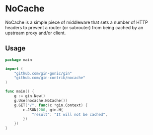 # NoCache

NoCache is a simple piece of middleware that sets a number of HTTP headers to prevent a router (or subrouter) from being cached by an upstream proxy and/or client.

## Usage
```go
package main

import (
    "github.com/gin-gonic/gin"
    "github.com/gin-contrib/nocache"
)

func main() {
    g := gin.New()
    g.Use(nocache.NoCache())
    g.GET("/", func(c *gin.Context) {
        c.JSON(200, gin.H{
            "result": "It will not be cached",
        })
    })
}
```